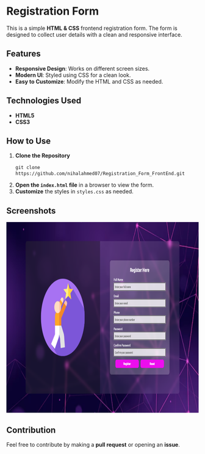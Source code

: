 # Registration Form

This is a simple **HTML & CSS** frontend registration form. The form is designed to collect user details with a clean and responsive interface.

## Features

- **Responsive Design**: Works on different screen sizes.
- **Modern UI**: Styled using CSS for a clean look.
- **Easy to Customize**: Modify the HTML and CSS as needed.

## Technologies Used

- **HTML5**
- **CSS3**

## How to Use

1. **Clone the Repository**  
   ```
   git clone https://github.com/nihalahmed07/Registration_Form_FrontEnd.git
   ```
2. **Open the `index.html` file** in a browser to view the form.
3. **Customize** the styles in `styles.css` as needed.

## Screenshots

<img src="assets/Screenshot.png" alt="Registration form" width="850" height="500">

## Contribution

Feel free to contribute by making a **pull request** or opening an **issue**.
